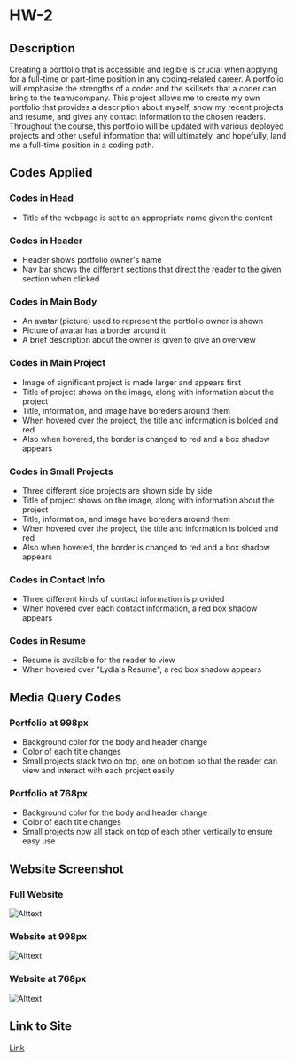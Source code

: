 # HW-2

## Description
Creating a portfolio that is accessible and legible is crucial when applying for a full-time or part-time position in any coding-related career. A portfolio will emphasize the strengths of a coder and the skillsets that a coder can bring to the team/company. This project allows me to create my own portfolio that provides a description about myself, show my recent projects and resume, and gives any contact information to the chosen readers. Throughout the course, this portfolio will be updated with various deployed projects and other useful information that will ultimately, and hopefully, land me a full-time position in a coding path. 

## Codes Applied

### Codes in Head
- Title of the webpage is set to an appropriate name given the content

### Codes in Header
- Header shows portfolio owner's name
- Nav bar shows the different sections that direct the reader to the given section when clicked

### Codes in Main Body
- An avatar (picture) used to represent the portfolio owner is shown
- Picture of avatar has a border around it
- A brief description about the owner is given to give an overview

### Codes in Main Project
- Image of significant project is made larger and appears first
- Title of project shows on the image, along with information about the project
- Title, information, and image have boreders around them
- When hovered over the project, the title and information is bolded and red
- Also when hovered, the border is changed to red and a box shadow appears

### Codes in Small Projects
- Three different side projects are shown side by side
- Title of project shows on the image, along with information about the project
- Title, information, and image have boreders around them
- When hovered over the project, the title and information is bolded and red
- Also when hovered, the border is changed to red and a box shadow appears

### Codes in Contact Info
- Three different kinds of contact information is provided
- When hovered over each contact information, a red box shadow appears

### Codes in Resume
- Resume is available for the reader to view
- When hovered over "Lydia's Resume", a red box shadow appears

## Media Query Codes

### Portfolio at 998px
- Background color for the body and header change
- Color of each title changes
- Small projects stack two on top, one on bottom so that the reader can view and interact with each project easily

### Portfolio at 768px
- Background color for the body and header change
- Color of each title changes
- Small projects now all stack on top of each other vertically to ensure easy use

## Website Screenshot

### Full Website
![Alttext](/Images/full-website.png)

### Website at 998px
![Alttext](/Images/website-998px.png)

### Website at 768px
![Alttext](/Images/website-768px.png)

## Link to Site
[Link](https://lydiakim10.github.io/HW-2/)